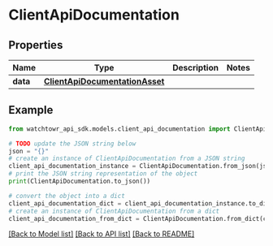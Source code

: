 # ClientApiDocumentation


## Properties

Name | Type | Description | Notes
------------ | ------------- | ------------- | -------------
**data** | [**ClientApiDocumentationAsset**](ClientApiDocumentationAsset.md) |  | 

## Example

```python
from watchtowr_api_sdk.models.client_api_documentation import ClientApiDocumentation

# TODO update the JSON string below
json = "{}"
# create an instance of ClientApiDocumentation from a JSON string
client_api_documentation_instance = ClientApiDocumentation.from_json(json)
# print the JSON string representation of the object
print(ClientApiDocumentation.to_json())

# convert the object into a dict
client_api_documentation_dict = client_api_documentation_instance.to_dict()
# create an instance of ClientApiDocumentation from a dict
client_api_documentation_from_dict = ClientApiDocumentation.from_dict(client_api_documentation_dict)
```
[[Back to Model list]](../README.md#documentation-for-models) [[Back to API list]](../README.md#documentation-for-api-endpoints) [[Back to README]](../README.md)


